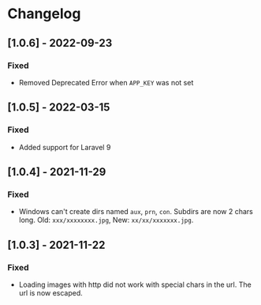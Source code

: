 # Changelog

## [1.0.6] - 2022-09-23

### Fixed

- Removed Deprecated Error when `APP_KEY` was not set

## [1.0.5] - 2022-03-15

### Fixed

- Added support for Laravel 9

## [1.0.4] - 2021-11-29

### Fixed

- Windows can't create dirs named `aux`, `prn`, `con`. Subdirs are now 2 chars long. Old: `xxx/xxxxxxxx.jpg`, New: `xx/xx/xxxxxxx.jpg`.

## [1.0.3] - 2021-11-22

### Fixed

- Loading images with http did not work with special chars in the url. The url is now escaped.
